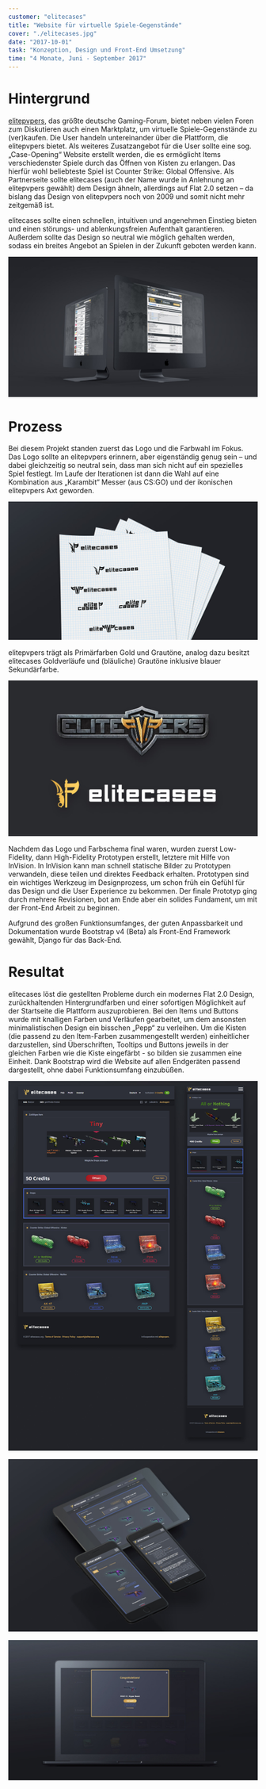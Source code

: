 ```yaml
---
customer: "elitecases"
title: "Website für virtuelle Spiele-Gegenstände"
cover: "./elitecases.jpg"
date: "2017-10-01"
task: "Konzeption, Design und Front-End Umsetzung"
time: "4 Monate, Juni - September 2017"
---
```

# Hintergrund

[elitepvpers](https://www.elitepvpers.com), das größte deutsche Gaming-Forum, bietet neben vielen Foren zum Diskutieren auch einen Marktplatz, um virtuelle Spiele-Gegenstände zu (ver)kaufen. Die User handeln untereinander über die Plattform, die elitepvpers bietet. Als weiteres Zusatzangebot für die User sollte eine sog. „Case-Opening“ Website erstellt werden, die es ermöglicht Items verschiedenster Spiele durch das Öffnen von Kisten zu erlangen. Das hierfür wohl beliebteste Spiel ist Counter Strike: Global Offensive. Als Partnerseite sollte elitecases (auch der Name wurde in Anlehnung an elitepvpers gewählt) dem Design ähneln, allerdings auf Flat 2.0 setzen – da bislang das Design von elitepvpers noch von 2009 und somit nicht mehr zeitgemäß ist.

elitecases sollte einen schnellen, intuitiven und angenehmen Einstieg bieten und einen störungs- und ablenkungsfreien Aufenthalt garantieren. Außerdem sollte das Design so neutral wie möglich gehalten werden, sodass ein breites Angebot an Spielen in der Zukunft geboten werden kann.

![](elitepvpers.jpg)

# Prozess

Bei diesem Projekt standen zuerst das Logo und die Farbwahl im Fokus. Das Logo sollte an elitepvpers erinnern, aber eigenständig genug sein – und dabei gleichzeitig so neutral sein, dass man sich nicht auf ein spezielles Spiel festlegt. Im Laufe der Iterationen ist dann die Wahl auf eine Kombination aus „Karambit“ Messer (aus CS:GO) und der ikonischen elitepvpers Axt geworden.

![](logo_process.jpg)

elitepvpers trägt als Primärfarben Gold und Grautöne, analog dazu besitzt elitecases Goldverläufe und (bläuliche) Grautöne inklusive blauer Sekundärfarbe.

![](logos.jpg)

Nachdem das Logo und Farbschema final waren, wurden zuerst Low-Fidelity, dann High-Fidelity Prototypen erstellt, letztere mit Hilfe von InVision. In InVision kann man schnell statische Bilder zu Prototypen verwandeln, diese teilen und direktes Feedback erhalten. Prototypen sind ein wichtiges Werkzeug im Designprozess, um schon früh ein Gefühl für das Design und die User Experience zu bekommen. Der finale Prototyp ging durch mehrere Revisionen, bot am Ende aber ein solides Fundament, um mit der Front-End Arbeit zu beginnen.

Aufgrund des großen Funktionsumfanges, der guten Anpassbarkeit und Dokumentation wurde Bootstrap v4 (Beta) als Front-End Framework gewählt, Django für das Back-End.

# Resultat

elitecases löst die gestellten Probleme durch ein modernes Flat 2.0 Design, zurückhaltenden Hintergrundfarben und einer sofortigen Möglichkeit auf der Startseite die Plattform auszuprobieren. Bei den Items und Buttons wurde mit knalligen Farben und Verläufen gearbeitet, um dem ansonsten minimalistischen Design ein bisschen „Pepp“ zu verleihen. Um die Kisten (die passend zu den Item-Farben zusammengestellt werden) einheitlicher darzustellen, sind Überschriften, Tooltips und Buttons jeweils in der gleichen Farben wie die Kiste eingefärbt - so bilden sie zusammen eine Einheit. Dank Bootstrap wird die Website auf allen Endgeräten passend dargestellt, ohne dabei Funktionsumfang einzubüßen.

![](full_index_page.jpg)

![](iPhone_iPad.jpg)

![](won_item.jpg)